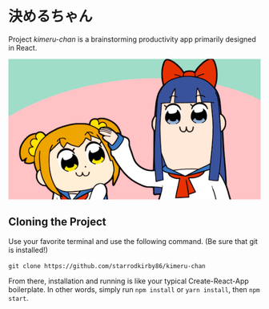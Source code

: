 # 決めるちゃん
Project *kimeru-chan* is a brainstorming productivity app primarily designed in React.

![OHHH YEAH](https://github.com/starrodkirby86/kimeru-chan/raw/master/src/res/oh_yeah.gif)

## Cloning the Project
Use your favorite terminal and use the following command. (Be sure that git is installed!)

``git clone https://github.com/starrodkirby86/kimeru-chan``

From there, installation and running is like your typical Create-React-App boilerplate.
In other words, simply run ``npm install`` or ``yarn install``, then ``npm start``.

